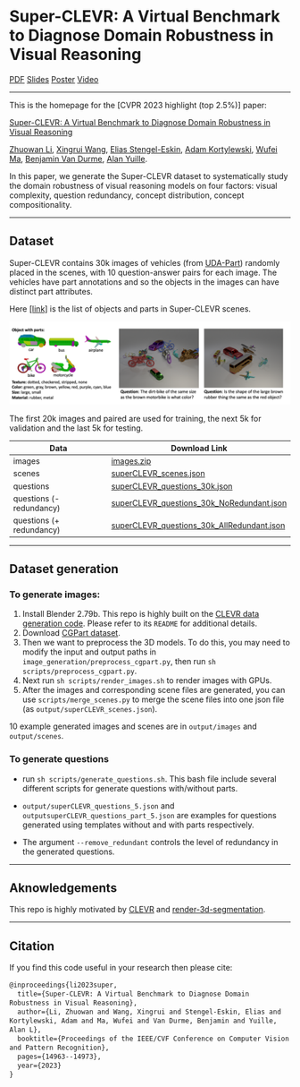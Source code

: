 # Super-CLEVR: A Virtual Benchmark to Diagnose Domain Robustness in Visual Reasoning

[PDF](https://arxiv.org/pdf/2212.00259.pdf)
[Slides](https://www.cs.jhu.edu/~zhuowan/zhuowan/SuperCLEVR/documents/Super-CLEVR.pdf)
[Poster](https://www.cs.jhu.edu/~zhuowan/zhuowan/SuperCLEVR/documents/poster.pdf)
[Video](https://www.youtube.com/watch?v=DWRp_70ypiA)
<!-- (https://www.cs.jhu.edu/~zhuowan/zhuowan/SuperCLEVR/obj_part_list/all_objects.html) -->

------------

This is the homepage for the [CVPR 2023 highlight (top 2.5%)] paper: 

[Super-CLEVR: A Virtual Benchmark to Diagnose Domain Robustness in Visual Reasoning](https://arxiv.org/abs/2212.00259) 

[Zhuowan Li](https://lizw14.github.io/), [Xingrui Wang](https://xingruiwang.github.io), [Elias Stengel-Eskin](https://esteng.github.io), [Adam Kortylewski](https://gvrl.mpi-inf.mpg.de/), [Wufei Ma](https://wufeim.github.io), [Benjamin Van Durme](https://www.cs.jhu.edu/~vandurme/), [Alan Yuille](https://www.cs.jhu.edu/~ayuille/).


In this paper, we generate the Super-CLEVR dataset to systematically study the domain robustness of visual reasoning models on four factors: visual complexity, question redundancy, concept distribution, concept compositionality.

------------
## Dataset
Super-CLEVR contains 30k images of vehicles (from [UDA-Part](https://qliu24.github.io/udapart/)) randomly placed in the scenes, with 10 question-answer pairs for each image. The vehicles have part annotations and so the objects in the images can have distinct part attributes. 

Here [[link]](https://www.cs.jhu.edu/~zhuowan/zhuowan/SuperCLEVR/obj_part_list/all_objects.html) is the list of objects and parts in Super-CLEVR scenes. 

<div align="center">
  <img src="images/github.png" width="800px">
</div>

The first 20k images and paired are used for training, the next 5k for validation and the last 5k for testing.

| Data                     |Download Link|
|--------------------------|---|
| images                   |[images.zip](https://www.cs.jhu.edu/~zhuowan/zhuowan/SuperCLEVR/to_be_released/images.zip)|
| scenes                   |[superCLEVR_scenes.json](https://www.cs.jhu.edu/~zhuowan/zhuowan/SuperCLEVR/to_be_released/superCLEVR_scenes.json)|
| questions                |[superCLEVR_questions_30k.json](https://www.cs.jhu.edu/~zhuowan/zhuowan/SuperCLEVR/to_be_released/superCLEVR_questions_30k.json)|
| questions (- redundancy) |[superCLEVR_questions_30k_NoRedundant.json](https://www.cs.jhu.edu/~zhuowan/zhuowan/SuperCLEVR/to_be_released/superCLEVR_questions_30k_NoRedundant.json)|
| questions (+ redundancy)  |[superCLEVR_questions_30k_AllRedundant.json](https://www.cs.jhu.edu/~zhuowan/zhuowan/SuperCLEVR/to_be_released/superCLEVR_questions_30k_AllRedundant.json)|


--------------

## Dataset generation
### To generate images:
1. Install Blender 2.79b. This repo is highly built on the [CLEVR data generation code](https://github.com/facebookresearch/clevr-dataset-gen). Please refer to its `README` for additional details.
2. Download [CGPart dataset](https://github.com/qliu24/render-3d-segmentation). 
3. Then we want to preprocess the 3D models. To do this, you may need to modify the input and output paths in `image_generation/preprocess_cgpart.py`, then run `sh scripts/preprocess_cgpart.py`. 
4. Next run `sh scripts/render_images.sh` to render images with GPUs. 
5. After the images and corresponding scene files are generated, you can use `scripts/merge_scenes.py` to merge the scene files into one json file (as `output/superCLEVR_scenes.json`).

10 example generated images and scenes are in `output/images` and `output/scenes`.

### To generate questions
- run `sh scripts/generate_questions.sh`. This bash file include several different scripts for generate questions with/without parts.

- `output/superCLEVR_questions_5.json` and `outputsuperCLEVR_questions_part_5.json` are examples for questions generated using templates without and with parts respectively.

- The argument `--remove_redundant` controls the level of redundancy in the generated questions.

-----------
## Aknowledgements
This repo is highly motivated by [CLEVR](https://github.com/facebookresearch/clevr-dataset-gen) and [render-3d-segmentation](https://github.com/qliu24/render-3d-segmentation).

--------------
## Citation
If you find this code useful in your research then please cite:

```
@inproceedings{li2023super,
  title={Super-CLEVR: A Virtual Benchmark to Diagnose Domain Robustness in Visual Reasoning},
  author={Li, Zhuowan and Wang, Xingrui and Stengel-Eskin, Elias and Kortylewski, Adam and Ma, Wufei and Van Durme, Benjamin and Yuille, Alan L},
  booktitle={Proceedings of the IEEE/CVF Conference on Computer Vision and Pattern Recognition},
  pages={14963--14973},
  year={2023}
}
```
